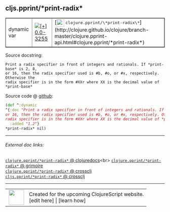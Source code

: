 ## cljs.pprint/\*print-radix\*



 <table border="1">
<tr>
<td>dynamic var</td>
<td><a href="https://github.com/cljsinfo/cljs-api-docs/tree/0.0-3255"><img valign="middle" alt="[+] 0.0-3255" title="Added in 0.0-3255" src="https://img.shields.io/badge/+-0.0--3255-lightgrey.svg"></a> </td>
<td>
[<img height="24px" valign="middle" src="http://i.imgur.com/1GjPKvB.png"> <samp>clojure.pprint/\*print-radix\*</samp>](http://clojure.github.io/clojure/branch-master/clojure.pprint-api.html#clojure.pprint/*print-radix*)
</td>
</tr>
</table>







Source docstring:

```
Print a radix specifier in front of integers and rationals. If *print-base* is 2, 8,
or 16, then the radix specifier used is #b, #o, or #x, respectively. Otherwise the
radix specifier is in the form #XXr where XX is the decimal value of *print-base* 
```


Source code @ [github](https://github.com/clojure/clojurescript/blob/r1.7.228/src/main/cljs/cljs/pprint.cljs#L665-L670):

```clj
(def ^:dynamic
^{:doc "Print a radix specifier in front of integers and rationals. If *print-base* is 2, 8,
or 16, then the radix specifier used is #b, #o, or #x, respectively. Otherwise the
radix specifier is in the form #XXr where XX is the decimal value of *print-base* "
  :added "1.2"}
*print-radix* nil)
```

<!--
Repo - tag - source tree - lines:

 <pre>
clojurescript @ r1.7.228
└── src
    └── main
        └── cljs
            └── cljs
                └── <ins>[pprint.cljs:665-670](https://github.com/clojure/clojurescript/blob/r1.7.228/src/main/cljs/cljs/pprint.cljs#L665-L670)</ins>
</pre>

-->

---



###### External doc links:

[`clojure.pprint/*print-radix*` @ clojuredocs](http://clojuredocs.org/clojure.pprint/*print-radix*)<br>
[`clojure.pprint/*print-radix*` @ grimoire](http://conj.io/store/v1/org.clojure/clojure/1.7.0-beta3/clj/clojure.pprint/*print-radix*/)<br>
[`clojure.pprint/*print-radix*` @ crossclj](http://crossclj.info/fun/clojure.pprint/*print-radix*.html)<br>
[`cljs.pprint/*print-radix*` @ crossclj](http://crossclj.info/fun/cljs.pprint.cljs/*print-radix*.html)<br>

---

 <table>
<tr><td>
<img valign="middle" align="right" width="48px" src="http://i.imgur.com/Hi20huC.png">
</td><td>
Created for the upcoming ClojureScript website.<br>
[edit here] | [learn how]
</td></tr></table>

[edit here]:https://github.com/cljsinfo/cljs-api-docs/blob/master/cljsdoc/cljs.pprint/STARprint-radixSTAR.cljsdoc
[learn how]:https://github.com/cljsinfo/cljs-api-docs/wiki/cljsdoc-files

<!--

This information was too distracting to show to readers, but I'll leave it
commented here since it is helpful to:

- pretty-print the data used to generate this document
- and show how to retrieve that data



The API data for this symbol:

```clj
{:ns "cljs.pprint",
 :name "*print-radix*",
 :history [["+" "0.0-3255"]],
 :type "dynamic var",
 :full-name-encode "cljs.pprint/STARprint-radixSTAR",
 :source {:code "(def ^:dynamic\n^{:doc \"Print a radix specifier in front of integers and rationals. If *print-base* is 2, 8,\nor 16, then the radix specifier used is #b, #o, or #x, respectively. Otherwise the\nradix specifier is in the form #XXr where XX is the decimal value of *print-base* \"\n  :added \"1.2\"}\n*print-radix* nil)",
          :title "Source code",
          :repo "clojurescript",
          :tag "r1.7.228",
          :filename "src/main/cljs/cljs/pprint.cljs",
          :lines [665 670]},
 :full-name "cljs.pprint/*print-radix*",
 :clj-symbol "clojure.pprint/*print-radix*",
 :docstring "Print a radix specifier in front of integers and rationals. If *print-base* is 2, 8,\nor 16, then the radix specifier used is #b, #o, or #x, respectively. Otherwise the\nradix specifier is in the form #XXr where XX is the decimal value of *print-base* "}

```

Retrieve the API data for this symbol:

```clj
;; from Clojure REPL
(require '[clojure.edn :as edn])
(-> (slurp "https://raw.githubusercontent.com/cljsinfo/cljs-api-docs/catalog/cljs-api.edn")
    (edn/read-string)
    (get-in [:symbols "cljs.pprint/*print-radix*"]))
```

-->
